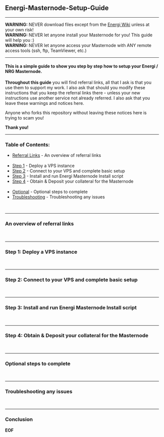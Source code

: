 ## Energi-Masternode-Setup-Guide<br />
---
__WARNING:__ NEVER download files except from the [Energi Wiki](https://docs.energi.software/) unless at your own risk!<br />
__WARNING:__ NEVER let anyone install your Masternode for you! This guide will help you :)<br />
__WARNING:__ NEVER let anyone access your Masternode with ANY remote access tools (ssh, ftp, TeamViewer, etc.)

---
#### This is a simple guide to show you step by step how to setup your Energi / NRG Masternode.

__Throughout this guide__ you will find referral links, all that I ask is that you use them to support my work. I also ask that should you modify these instructions that you keep the referral links there - unless your new instructions use another service not already referred. I also ask that you leave these warnings and notices here. 

Anyone who forks this repository without leaving these notices here is trying to scam you!

__Thank you!__

---
### Table of Contents:
- [Referral Links](https://github.com/EasyX-Community/Energi-Masternode-Setup-Guide/blob/master/README.md#an-overview-of-referral-links) - An overview of referral links
<br /><br />
- [Step 1](https://github.com/EasyX-Community/Energi-Masternode-Setup-Guide/blob/master/README.md#deploy-a-vps-instance) - Deploy a VPS instance
- [Step 2]() - Connect to your VPS and complete basic setup
- [Step 3]() - Install and run Energi Masternode Install script
- [Step 4]() - Obtain & Deposit your collateral for the Masternode
<br /><br />
- [Optional]() - Optional steps to complete
- [Troubleshooting]() - Troubleshooting any issues
<br />

---
### An overview of referral links
<br />

---
### Step 1: Deploy a VPS instance
<br />

---
### Step 2: Connect to your VPS and complete basic setup
<br />

---
### Step 3: Install and run Energi Masternode Install script
<br />

---
### Step 4: Obtain & Deposit your collateral for the Masternode
<br />

---
### Optional steps to complete
<br />

---
### Troubleshooting any issues
<br />

---
### Conclusion

__EOF__

